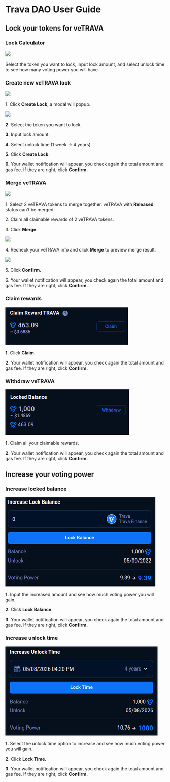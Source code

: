 # Trava DAO User Guide

## **Lock your tokens for** veTRAVA

### **Lock Calculator**

![](https://lh4.googleusercontent.com/GYkJlVU9XtwWJUrSV0jyTpQ\_VZnw-gNZB8d5B3PJ0EwZ-EvYeK54\_lmqo-tdYVSJi1V9\_f\_oRHBAYYwuSDDj\_SspXnxnfjVvU60krCjrhBEouum8b7ldP-YHrkskx4FzQFbRhmXIwZlWU5kUZQ)

Select the token you want to lock, input lock amount, and select unlock time to see how many voting power you will have.

### **Create new** veTRAVA **lock**

![](https://lh4.googleusercontent.com/K\_KRakqyJ\_hLkROMb3lyfTFUxeDbwPt6ucls499Nq\_ixAbsiT6bOu3pjZysXOajMznrnueTMKEQdLq7THhA2gyYGD8vN3M89TTslt-VH6UmpArSVDyPiK5czGRfAZ045EZjYZeb0kCpQUV3MQw)

1\. Click **Create Lock**, a modal will popup.

![](https://lh6.googleusercontent.com/RE6Oi9GVvplrKHGEVrrdf2ar\_1woNGmPXIJ\_4HIGWHqe-uBnY3WEWnHi5LOGMIIKiFti4lLkHy9S8nZMKITwexWoTwXBqBN6p69Sk1MxKc0P2m5wMBgMkm3Q8igb0WANl26xr8s7MP9otTHJJg)

**2.** Select the token you want to lock.

**3.** Input lock amount.

**4.** Select unlock time (1 week -> 4 years).

**5.** Click **Create Lock**.

**6.** Your wallet notification will appear, you check again the total amount and gas fee. If they are right, click **Confirm.**

### **Merge** veTRAVA

![](https://lh4.googleusercontent.com/6a-XS8D6gERB7elXFGtPR0jW\_b3kEsy7pGzaOCeIotK\_Ttj\_CvAbprmiAQpxE2VOHrj1UIAGczRvQhZLpghnrFciaTr3f\_GGGEiJU0C9QjHMXYyr32gqxLyBH3KFPSZQXzXx2c2QrSNa5-8LWQ)

1\. Select 2 veTRAVA tokens to merge together. veTRAVA with **Released** status can’t be merged.

2\. Claim all claimable rewards of 2 veTRAVA tokens.

3\. Click **Merge.**

![](https://lh5.googleusercontent.com/F45muC9zpuPJBM6g8CssrsBKDtModkjlSQD76mzTZoQVpfKAOdO0NiqYj\_FOTuX-y0luUOLv2ORKl-0DZR1pbHDHjKio8vUtqF-7WPG-HxAwpEFTT2j0MyB74QJuG6yvOf7npTvUvQ1fLgeU8A)

4\. Recheck your veTRAVA info and click **Merge** to preview merge result.

![](https://lh5.googleusercontent.com/Fs3236LzqFxhDIVTQlxxPG6L7kThS6vY6rTi2NTGtPlSkz-xvy9OEXp2rEg4QHXOIWhQpQHsSl\_8sInbsovR44qt3JOYrALW\_iKITxe7WXoX\_cHh-2XsiXRfEwUkokpRt2m0aYPm4lutzn0mUw)

5\. Click **Confirm.**

6\. Your wallet notification will appear, you check again the total amount and gas fee. If they are right, click **Confirm.**

### **Claim rewards**

![](.gitbook/assets/Claim.png)

**1.** Click **Claim.**

**2.** Your wallet notification will appear, you check again the total amount and gas fee. If they are right, click **Confirm.**

### **Withdraw veTRAVA**

![](.gitbook/assets/Withdraw.png)

**1.** Claim all your claimable rewards.

**2.** Your wallet notification will appear, you check again the total amount and gas fee. If they are right, click **Confirm.**

## **Increase your voting power**

### **Increase locked balance**

![](.gitbook/assets/IncreaseBalance.png)

**1.** Input the increased amount and see how much voting power you will gain.

**2.** Click **Lock Balance.**

**3.** Your wallet notification will appear, you check again the total amount and gas fee. If they are right, click **Confirm.**

### **Increase unlock time**

![](.gitbook/assets/IncreaseTime.png)

**1.** Select the unlock time option to increase and see how much voting power you will gain.

**2.** Click **Lock Time.**

**3.** Your wallet notification will appear, you check again the total amount and gas fee. If they are right, click **Confirm.**
